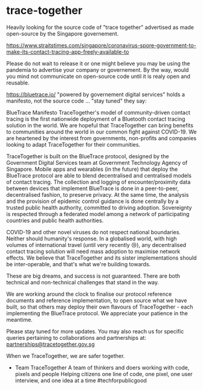 # trace-together
Heavily looking for the source code of "trace together" advertised as made open-source by the Singapore governement.

https://www.straitstimes.com/singapore/coronavirus-spore-government-to-make-its-contact-tracing-app-freely-available-to

Please do not wait to release it or one might believe you may be using the pandemia 
to advertise your company or governement. 
By the way, would you mind not communicate on open-source code until it is realy open and reusable.

https://bluetrace.io/ "powered by governement digital services" 
holds a manifesto, not the source code ... "stay tuned" they say:

BlueTrace Manifesto
TraceTogether's model of community-driven contact tracing is the first nationwide deployment of a Bluetooth contact tracing solution in the world. We are hopeful that TraceTogether can bring benefits to communities around the world in our common fight against COVID-19. We are heartened by the interest from governments, non-profits and companies looking to adapt TraceTogether for their communities.


TraceTogether is built on the BlueTrace protocol, designed by the Government Digital Services team at Government Technology Agency of Singapore. Mobile apps and wearables (in the future) that deploy the BlueTrace protocol are able to blend decentralised and centralised models of contact tracing. The collection and logging of encounter/proximity data between devices that implement BlueTrace is done in a peer-to-peer, decentralised fashion, to preserve privacy. At the same time, the analysis and the provision of epidemic control guidance is done centrally by a trusted public health authority, committed to driving adoption. Sovereignty is respected through a federated model among a network of participating countries and public health authorities.

COVID-19 and other novel viruses do not respect national boundaries. Neither should humanity's response. In a globalised world, with high volumes of international travel (until very recently 😢), any decentralised contact tracing solution will need mass adoption to maximise network effects. We believe that TraceTogether and its sister implementations should be inter-operable, and that's what we're building towards.

These are big dreams, and success is not guaranteed. There are both technical and non-technical challenges that stand in the way.

We are working around the clock to finalise our protocol reference documents and reference implementation, to open source what we have built, so that others may deploy their own flavours of TraceTogether - each implementing the BlueTrace protocol. We appreciate your patience in the meantime.

Please stay tuned for more updates. You may also reach us for specific queries pertaining to collaborations and partnerships at: partnerships@tracetogether.gov.sg

When we TraceTogether, we are safer together.

- Team TraceTogether
A team of thinkers and doers working with code, pixels and people
Helping citizens one line of code, one pixel, one user interview, and one idea at a time
#techforpublicgood
